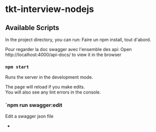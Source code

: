 # tkt-interview-nodejs

## Available Scripts
In the project directory, you can run:
Faire un npm install, tout d'abord.

Pour regarder la doc swagger avec l'ensemble des api:
Open http://localhost:4000/api-docs/ to view it in the browser

### `npm start`

Runs the server in the development mode.<br>


The page will reload if you make edits.<br>
You will also see any lint errors in the console.
### `npm run swagger:edit

Edit a swagger json file



*
